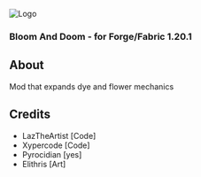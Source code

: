 ![Logo]()

### Bloom And Doom - for Forge/Fabric 1.20.1

## About

Mod that expands dye and flower mechanics

## Credits

- LazTheArtist [Code]
- Xypercode [Code]
- Pyrocidian [yes]
- Elithris [Art]
